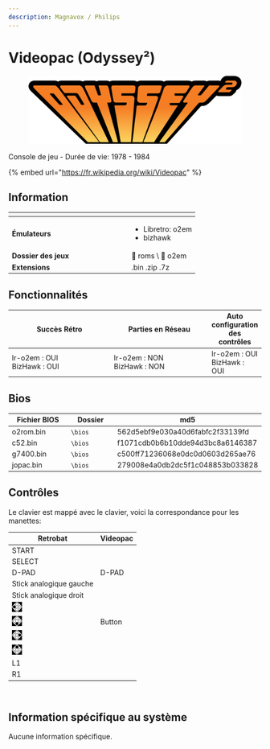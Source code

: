 ```yaml
---
description: Magnavox / Philips
---
```


# Videopac (Odyssey²)

<div align="left">

<figure><img src="https://raw.githubusercontent.com/fabricecaruso/es-theme-carbon/52ff37c9e265587d006945a2ba695b5a962b3a3d/art/logos/odyssey2.svg" alt=""><figcaption></figcaption></figure>

</div>

Console de jeu - Durée de vie: 1978 - 1984

{% embed url="https://fr.wikipedia.org/wiki/Videopac" %}

## Information

<table data-header-hidden><thead><tr><th width="224"></th><th></th></tr></thead><tbody><tr><td><strong>Émulateurs</strong></td><td><ul><li>Libretro: o2em</li><li>bizhawk</li></ul></td></tr><tr><td><strong>Dossier des jeux</strong></td><td><span data-gb-custom-inline data-tag="emoji" data-code="1f4c2">📂</span> roms \ <span data-gb-custom-inline data-tag="emoji" data-code="1f4c2">📂</span> o2em</td></tr><tr><td><strong>Extensions</strong></td><td>.bin .zip .7z</td></tr></tbody></table>

## Fonctionnalités

<table><thead><tr><th width="256">Succès Rétro</th><th width="243">Parties en Réseau</th><th>Auto configuration des contrôles</th></tr></thead><tbody><tr><td>lr-o2em : OUI<br>BizHawk : OUI</td><td>lr-o2em : NON<br>BizHawk : NON</td><td>lr-o2em : OUI<br>BizHawk : OUI</td></tr></tbody></table>

## Bios

<table><thead><tr><th width="224">Fichier BIOS</th><th width="169">Dossier</th><th>md5</th></tr></thead><tbody><tr><td>o2rom.bin</td><td><code>\bios</code></td><td>562d5ebf9e030a40d6fabfc2f33139fd</td></tr><tr><td>c52.bin</td><td><code>\bios</code></td><td>f1071cdb0b6b10dde94d3bc8a6146387</td></tr><tr><td>g7400.bin</td><td><code>\bios</code></td><td>c500ff71236068e0dc0d0603d265ae76</td></tr><tr><td>jopac.bin</td><td><code>\bios</code></td><td>279008e4a0db2dc5f1c048853b033828</td></tr></tbody></table>

## Contrôles

Le clavier est mappé avec le clavier, voici la correspondance pour les manettes:

| Retrobat                                       | Videopac |
| ---------------------------------------------- | -------- |
| START                                          |          |
| SELECT                                         |          |
| D-PAD                                          | D-PAD    |
| Stick analogique gauche                        |          |
| Stick analogique droit                         |          |
| ![](<../../../.gitbook/assets/image (33).png>) |          |
| ![](<../../../.gitbook/assets/image (20).png>) | Button   |
| ![](<../../../.gitbook/assets/image (7).png>)  |          |
| ![](<../../../.gitbook/assets/image (35).png>) |          |
| L1                                             |          |
| R1                                             |          |

<div align="left">

<figure><img src="https://i.imgur.com/1eW9xUn.png" alt=""><figcaption></figcaption></figure>

</div>

## Information spécifique au système

Aucune information spécifique.
